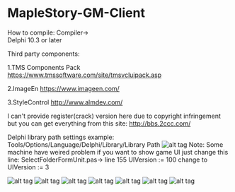 # MapleStory-GM-Client
How to compile:
Compiler->  
Delphi 10.3 or later

Third party components:

1.TMS Components Pack
https://www.tmssoftware.com/site/tmsvcluipack.asp

2.ImageEn
https://www.imageen.com/

3.StyleControl
http://www.almdev.com/

I can't provide register(crack) version here due to copyright infringement but you can get everything from this site: http://bbs.2ccc.com/

Delphi library  path settings example:
Tools/Options/Language/Delphi/Library/Library Path
![alt tag](https://i.imgur.com/L5K4MJE.jpg"")
Note:
Some machine have weired problem if you want to show game UI just change this line:
SelectFolderFormUnit.pas-> line 155
UIVersion := 100 change to  UIVersion := 3

![alt tag](https://i.imgur.com/zr8EXFy.jpg"")
![alt tag](https://i.imgur.com/bfg2x8K.jpg"")
![alt tag](https://i.imgur.com/6Lkjkfv.jpg"")
![alt tag](https://i.imgur.com/Vep2nUb.jpg"")
![alt tag](https://i.imgur.com/xJo1foC.jpg"")
![alt tag](https://i.imgur.com/vB4bceS.jpg " ")
![alt tag](https://i.imgur.com/VbfDRVw.jpg "")

